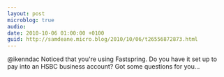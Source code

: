 ```yaml
---
layout: post
microblog: true
audio: 
date: 2010-10-06 01:00:00 +0100
guid: http://samdeane.micro.blog/2010/10/06/t26556872873.html
---
```

@ikenndac Noticed that you're using Fastspring. Do you have it set up to pay into an HSBC business account? Got some questions for you...
